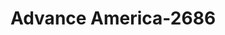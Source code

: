 ---
f_zip-code: 81501
f_state-code: CO
title: Advance America-2686
f_phone: 970-263-0394
f_city-only: Grand Junction
f_address: 1840 North 12Th Street Grand Junction
f_location-unique-id: '2686'
slug: advance-america-2686
updated-on: '2024-05-30T13:46:58.046Z'
created-on: '2024-05-30T13:36:59.803Z'
published-on: '2024-05-30T13:54:32.469Z'
f_city-state: cms/city/grand-junction-co.md
f_company: cms/company/advance-america.md
f_state: cms/state/colorado.md
layout: '[payday-loan].html'
tags: payday-loan
---